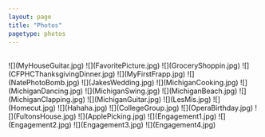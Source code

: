 ```yaml
---
layout: page
title: "Photos"
pagetype: photos
---
```

<div style="clear:both;display: block">&nbsp;</div>
![](MyHouseGuitar.jpg)
![](FavoritePicture.jpg)
![](GroceryShoppin.jpg)
![](CFPHCThanksgivingDinner.jpg)
![](MyFirstFrapp.jpg)
![](NatePhotoBomb.jpg)
![](JakesWedding.jpg)
![](MichiganCooking.jpg)
![](MichiganDancing.jpg)
![](MichiganSwing.jpg)
![](MichiganBeach.jpg)
![](MichiganClapping.jpg)
![](MichiganGuitar.jpg)
![](LesMis.jpg)
![](Homecut.jpg)
![](Hahaha.jpg)
![](CollegeGroup.jpg)
![](OperaBirthday.jpg)
![](FultonsHouse.jpg)
![](ApplePicking.jpg)
![](Engagement1.jpg)
![](Engagement2.jpg)
![](Engagement3.jpg)
![](Engagement4.jpg)